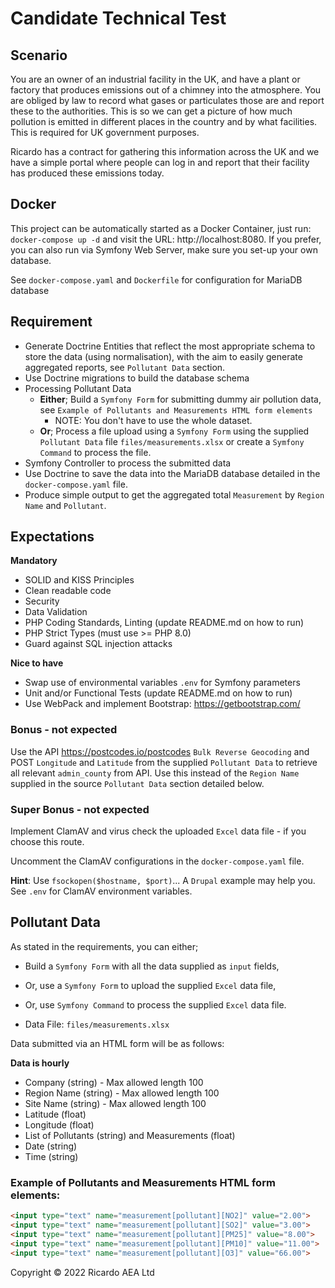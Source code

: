 # Candidate Technical Test

## Scenario
You are an owner of an industrial facility in the UK, and have a plant or factory that produces emissions out of a
chimney into the atmosphere.
You are obliged by law to record what gases or particulates those are and report these to the authorities.  This is so
we can get a picture of how much pollution is emitted in different places in the country and by what facilities.
This is required for UK government purposes.

Ricardo has a contract for gathering this information across the UK and we have a simple portal where people can log in
and report that their facility has produced these emissions today.

## Docker
This project can be automatically started as a Docker Container, just run: `docker-compose up -d` and visit the URL:
http://localhost:8080.  If you prefer, you can also run via Symfony Web Server, make sure you set-up your own database.

See `docker-compose.yaml` and `Dockerfile` for configuration for MariaDB database

## Requirement
- Generate Doctrine Entities that reflect the most appropriate schema to store the data (using normalisation), with the
aim to easily generate aggregated reports, see `Pollutant Data` section.
- Use Doctrine migrations to build the database schema
- Processing Pollutant Data
  - **Either**; Build a `Symfony Form` for submitting dummy air pollution data,
    see `Example of Pollutants and Measurements HTML form elements`
    - NOTE: You don't have to use the whole dataset.
  - **Or**; Process a file upload using a `Symfony Form` using the supplied `Pollutant Data`
file `files/measurements.xlsx` or create a `Symfony Command` to process the file.
- Symfony Controller to process the submitted data
- Use Doctrine to save the data into the MariaDB database detailed in the `docker-compose.yaml` file.
- Produce simple output to get the aggregated total `Measurement` by `Region Name` and `Pollutant`.

## Expectations
**Mandatory**
- SOLID and KISS Principles
- Clean readable code
- Security
- Data Validation
- PHP Coding Standards, Linting (update README.md on how to run)
- PHP Strict Types (must use >= PHP 8.0)
- Guard against SQL injection attacks

**Nice to have**
- Swap use of environmental variables `.env` for Symfony parameters
- Unit and/or Functional Tests (update README.md on how to run)
- Use WebPack and implement Bootstrap: https://getbootstrap.com/

### Bonus - not expected
Use the API https://postcodes.io/postcodes `Bulk Reverse Geocoding` and POST `Longitude` and `Latitude` from the
supplied `Pollutant Data` to retrieve all relevant `admin_county` from API.  Use this instead of the `Region Name`
supplied in the source `Pollutant Data` section detailed below.

### Super Bonus - not expected
Implement ClamAV and virus check the uploaded `Excel` data file - if you choose this route.

Uncomment the ClamAV configurations in the `docker-compose.yaml` file.

**Hint**: Use `fsockopen($hostname, $port)`... A `Drupal` example may help you.  See `.env` for ClamAV environment
variables.

## Pollutant Data
As stated in the requirements, you can either;
- Build a `Symfony Form` with all the data supplied as `input` fields,
- Or, use a `Symfony Form` to upload the supplied `Excel` data file,
- Or, use `Symfony Command` to process the supplied `Excel` data file.

- Data File: `files/measurements.xlsx`

Data submitted via an HTML form will be as follows:

**Data is hourly**
- Company (string) - Max allowed length 100
- Region Name (string) - Max allowed length 100
- Site Name (string) - Max allowed length 100
- Latitude (float)
- Longitude (float)
- List of Pollutants (string) and Measurements (float)
- Date (string)
- Time (string)

### Example of Pollutants and Measurements HTML form elements:
```html
<input type="text" name="measurement[pollutant][NO2]" value="2.00">
<input type="text" name="measurement[pollutant][SO2]" value="3.00">
<input type="text" name="measurement[pollutant][PM25]" value="8.00">
<input type="text" name="measurement[pollutant][PM10]" value="11.00">
<input type="text" name="measurement[pollutant][O3]" value="66.00">
```

Copyright © 2022 Ricardo AEA Ltd
